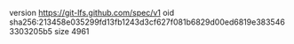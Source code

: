 version https://git-lfs.github.com/spec/v1
oid sha256:213458e035299fd13fb1243d3cf627f081b6829d00ed6819e3835463303205b5
size 4961
